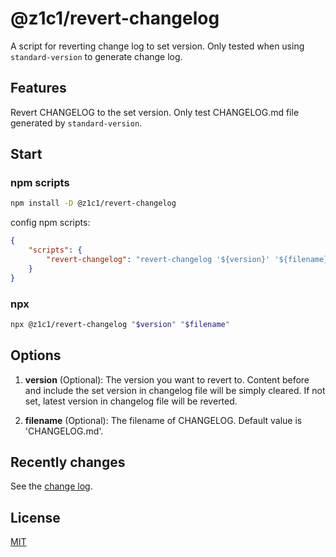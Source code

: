 # @z1c1/revert-changelog

A script for reverting change log to set version. Only tested when using `standard-version` to generate change log.

## Features

Revert CHANGELOG to the set version. Only test CHANGELOG.md file generated by `standard-version`.

## Start

### npm scripts

```sh
npm install -D @z1c1/revert-changelog
```

config npm scripts:

```json
{
    "scripts": {
        "revert-changelog": "revert-changelog '${version}' '${filename}'"
    }
}
```

### npx

```sh
npx @z1c1/revert-changelog "$version" "$filename"
```

## Options

1. **version** (Optional): The version you want to revert to. Content before and include the set version in changelog file will be simply cleared. If not set, latest version in changelog file will be reverted.

2. **filename** (Optional): The filename of CHANGELOG. Default value is 'CHANGELOG.md'.

## Recently changes

See the [change log](CHANGELOG.md).

## License

[MIT](LICENSE)
